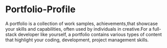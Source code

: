 # Portfolio-Profile
A portfolio is a collection of work samples, achievements,that showcase your skills and capabilities, often used by individuals in creative.For a full-stack developer like yourself, a portfolio contains various types of content that highlight your coding, development,  project management skills.
